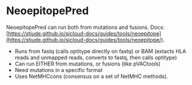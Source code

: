 # NeoepitopePred

NeoepitopePred can run both from mutations and fusions. Docs: [https://stjude.github.io/sjcloud-docs/guides/tools/neoepitope](https://stjude.github.io/sjcloud-docs/guides/tools/neoepitope/).

* Runs from fastq (calls optitype directly on fastq) or BAM (extacts HLA reads and unmapped reads, converts to fastq, then calls optitype)
* Can run EITHER from mutations, or fusions (like pVACtools)
* Need mutations in a specific format
* Uses NetMHCcons (consensus on a set of NetMHC methods).
